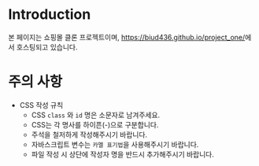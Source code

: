 # Introduction
본 페이지는 쇼핑몰 클론 프로젝트이며,
<a href="https://biud436.github.io/project_one/">https://biud436.github.io/project_one/</a>에서 호스팅되고 있습니다.

# 주의 사항

- CSS 작성 규칙
    - CSS ```class``` 와 ```id``` 명은 소문자로 남겨주세요. 
    - CSS는 각 명사를 하이픈(-)으로 구분합니다.
    - 주석을 철저하게 작성해주시기 바랍니다.
    - 자바스크립트 변수는 ```카멜 표기법```을 사용해주시기 바랍니다.
    - 파일 작성 시 상단에 작성자 명을 반드시 추가해주시기 바랍니다.